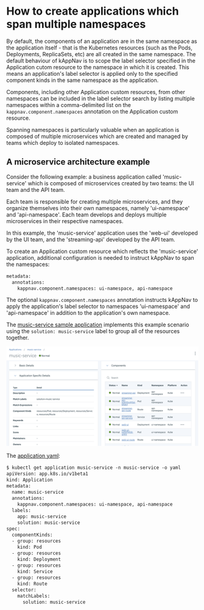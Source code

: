# How to create applications which span multiple namespaces

By default, the components of an application are in the same namespace as the application itself - that is the Kubernetes resources (such as the Pods, Deployments, ReplicaSets, etc) are all created in the same namespace. The default behaviour of kAppNav is to scope the label selector specified in the Application cutom resource to the namespace in which it is created. This means an application's label selector is applied only to the specified component kinds in the same namespace as the application.

Components, including other Application custom resources, from other namespaces can be included in the label selector search by listing multiple namespaces within a comma-delimited list on the `kappnav.component.namespaces` annotation on the Application custom resource.

Spanning namespaces is particularly valuable when an application is composed of multiple microservices which are created and managed by teams which deploy to isolated namespaces.

## A microservice architecture example 

Consider the following example: a business application called 'music-service' which is composed of microservices created by two teams: the UI team and the API team.

Each team is responsible for creating multiple microservices, and they organize themselves into their own namespaces, namely 'ui-namespace' and 'api-namespace'. Each team develops and deploys multiple microservices in their respective namespaces.

In this example, the 'music-service' application uses the 'web-ui' developed by the UI team, and the 'streaming-api' developed by the API team.

To create an Application custom resource which reflects the 'music-service' application, additional configuration is needed to instruct kAppNav to span the namespaces:
```
metadata:
  annotations:
    kappnav.component.namespaces: ui-namespace, api-namespace
```

The optional `kappnav.component.namespaces` annotation instructs kAppNav to apply the application's label selector to namespaces 'ui-namespace' and 'api-namespace' in addition to the application's own namespace.

The [music-service sample application](https://github.com/kappnav/samples/tree/master/music-service) implements this example scenario using the `solution: music-service` label to group all of the resources together.

![image](/images/span-namespace-music-service.png?raw=true)

The [application yaml](https://github.com/kappnav/samples/blob/master/music-service/music-service-app-cr.yaml):
```
$ kubectl get application music-service -n music-service -o yaml
apiVersion: app.k8s.io/v1beta1
kind: Application
metadata:
  name: music-service
  annotations:
    kappnav.component.namespaces: ui-namespace, api-namespace
  labels:
    app: music-service
    solution: music-service
spec:
  componentKinds:
  - group: resources
    kind: Pod
  - group: resources
    kind: Deployment
  - group: resources
    kind: Service
  - group: resources
    kind: Route
  selector:
    matchLabels:
      solution: music-service
```
